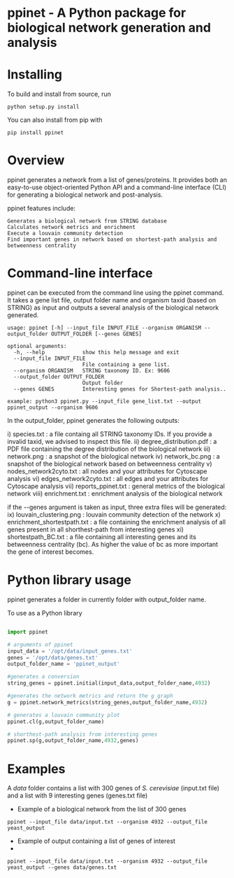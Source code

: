 # ppinet - A Python package for biological network generation and analysis

# Installing

To build and install from source, run

```shell
python setup.py install
```
You can also install from pip with

```shell
pip install ppinet
``` 

# Overview

ppinet generates a network from a list of genes/proteins. It provides both an easy-to-use object-oriented Python API and a command-line interface (CLI) for generating a biological network and post-analysis.

ppinet features include:

    Generates a biological network from STRING database
    Calculates network metrics and enrichment
    Execute a louvain community detection
    Find important genes in network based on shortest-path analysis and betweenness centrality

# Command-line interface

ppinet can be executed from the command line using the ppinet command. It takes a gene list file, output folder name and organism taxid (based on STRING) as input and outputs a several analysis of the biological network generated. 

```shell
usage: ppinet [-h] --input_file INPUT_FILE --organism ORGANISM --output_folder OUTPUT_FOLDER [--genes GENES]

optional arguments:
  -h, --help            show this help message and exit
  --input_file INPUT_FILE
                        File containing a gene list.
  --organism ORGANISM   STRING taxonomy ID. Ex: 9606
  --output_folder OUTPUT_FOLDER
                        Output folder
  --genes GENES         Interesting genes for Shortest-path analysis..

example: python3 ppinet.py --input_file gene_list.txt --output ppinet_output --organism 9606
```
In the output_folder, ppinet generates the following outputs:

  i) species.txt :  a file containg all STRING taxonomy IDs. If you provide a invalid taxid, we advised to inspect this file.
  ii) degree_distribution.pdf : a PDF file containing the degree distribution of the biological network
  iii) network.png : a snapshot of the biological network
  iv) network_bc.png : a snapshot of the biological network based on betweenness centrality 
  v) nodes_network2cyto.txt : all nodes and your attributes for Cytoscape analysis
  vi) edges_network2cyto.txt : all edges and your attributes for Cytoscape analysis
  vii) reports_ppinet.txt : general metrics of the biological network
  viii) enrichment.txt : enrichment analysis of the biological network
  
  if the --genes argument is taken as input, three extra files will be generated:
    ix) louvain_clustering.png :  louvain community detection of the network
    x)  enrichment_shortestpath.txt : a file containing the enrichment analysis of all genes present in all shorthest-path from interesting genes
    xi) shortestpath_BC.txt : a file containing all interesting genes and its betweenness centrality (bc). As higher the value of bc as more important the gene of interest becomes.
    
# Python library usage

ppinet generates a folder in currently folder with output_folder name. 

To use as a Python library

```python

import ppinet

# arguments of ppinet
input_data = '/opt/data/input_genes.txt'
genes = '/opt/data/genes.txt'
output_folder_name = 'ppinet_output'

#generates a conversion
string_genes = ppinet.initial(input_data,output_folder_name,4932)

#generates the network metrics and return the g graph
g = ppinet.network_metrics(string_genes,output_folder_name,4932)

# generates a louvain community plot
ppinet.cl(g,output_folder_name)

# shorthest-path analysis from interesting genes
ppinet.sp(g,output_folder_name,4932,genes)
```

# Examples

A *data* folder contains a list with 300 genes of *S. cerevisiae* (input.txt file) and a list with 9 interesting genes (genes.txt file)

* Example of a biological network from the list of 300 genes

```shell
ppinet --input_file data/input.txt --organism 4932 --output_file yeast_output
```

* Example of output containing a list of genes of interest
* 
```shell
ppinet --input_file data/input.txt --organism 4932 --output_file yeast_output --genes data/genes.txt
```


